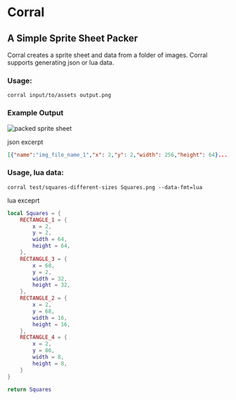 # Corral
## A Simple Sprite Sheet Packer

Corral creates a sprite sheet and data from a folder of images. Corral supports generating json or lua data.

### Usage:
`corral input/to/assets output.png`

### Example Output
![packed sprite sheet](https://github.com/danielclarke/corral/blob/main/assets/demo.png?raw=true)

json excerpt
```json
[{"name":"img_file_name_1","x": 2,"y": 2,"width": 256,"height": 64}...]
```

### Usage, lua data:
`corral test/squares-different-sizes Squares.png --data-fmt=lua`

lua exceprt
```lua
local Squares = {
    RECTANGLE_1 = {
        x = 2,
        y = 2,
        width = 64,
        height = 64,
    },
    RECTANGLE_3 = {
        x = 68,
        y = 2,
        width = 32,
        height = 32,
    },
    RECTANGLE_2 = {
        x = 2,
        y = 68,
        width = 16,
        height = 16,
    },
    RECTANGLE_4 = {
        x = 2,
        y = 86,
        width = 8,
        height = 8,
    }
}

return Squares
```